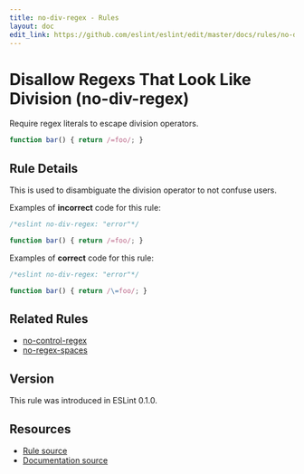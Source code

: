 ```yaml
---
title: no-div-regex - Rules
layout: doc
edit_link: https://github.com/eslint/eslint/edit/master/docs/rules/no-div-regex.md
---
```

<!-- Note: No pull requests accepted for this file. See README.md in the root directory for details. -->

# Disallow Regexs That Look Like Division (no-div-regex)

Require regex literals to escape division operators.

```js
function bar() { return /=foo/; }
```

## Rule Details

This is used to disambiguate the division operator to not confuse users.

Examples of **incorrect** code for this rule:

```js
/*eslint no-div-regex: "error"*/

function bar() { return /=foo/; }
```

Examples of **correct** code for this rule:

```js
/*eslint no-div-regex: "error"*/

function bar() { return /\=foo/; }
```

## Related Rules

* [no-control-regex](no-control-regex)
* [no-regex-spaces](no-regex-spaces)

## Version

This rule was introduced in ESLint 0.1.0.

## Resources

* [Rule source](https://github.com/eslint/eslint/tree/master/lib/rules/no-div-regex.js)
* [Documentation source](https://github.com/eslint/eslint/tree/master/docs/rules/no-div-regex.md)

